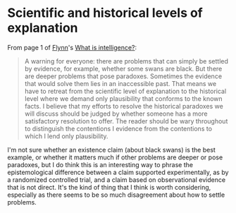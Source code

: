 # Scientific and historical levels of explanation

From page 1 of [Flynn](https://en.wikipedia.org/wiki/James_Flynn_(academic))'s [What is intelligence?](https://en.wikipedia.org/wiki/What_Is_Intelligence%3F):

> A warning for everyone: there are problems that can simply be
> settled by evidence, for example, whether some swans are black. But
> there are deeper problems that pose paradoxes. Sometimes the
> evidence that would solve them lies in an inaccessible past. That
> means we have to retreat from the scientific level of explanation to
> the historical level where we demand only plausibility that conforms
> to the known facts. I believe that my efforts to resolve the
> historical paradoxes we will discuss should be judged by whether
> someone has a more satisfactory resolution to offer. The reader
> should be wary throughout to distinguish the contentions I evidence
> from the contentions to which I lend only plausibility.

I'm not sure whether an existence claim (about black swans) is the
best example, or whether it matters much if other problems are deeper
or pose paradoxes, but I do think this is an interesting way to phrase
the epistemological difference between a claim supported
experimentally, as by a randomized controlled trial, and a claim based
on observational evidence that is not direct. It's the kind of thing
that I think is worth considering, especially as there seems to be so
much disagreement about how to settle problems.
